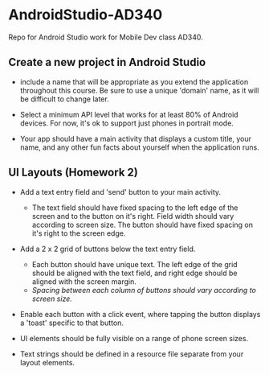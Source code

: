 # AndroidStudio-AD340
Repo for Android Studio work for Mobile Dev class AD340.

## Create a new project in Android Studio
 - include a name that will be appropriate as you extend the application throughout this course.
 Be sure to use a unique 'domain' name, as it will be difficult to change later.

 - Select a minimum API level that works for at least 80% of Android devices. For now, it's ok to support just phones in portrait mode.

 - Your app should have a main activity that displays a custom title, your name, and any other fun facts about yourself when the application runs.


## UI Layouts (Homework 2)
 - Add a text entry field and 'send' button to your main activity.
   - The text field should have fixed spacing to the left edge of the screen and to the button on it's right. Field width should vary according to screen size. The button should have fixed spacing on it's right to the screen edge.

 - Add a 2 x 2 grid of buttons below the text entry field.
   - Each button should have unique text. The left edge of the grid should be aligned with the text field, and right edge should be aligned with the screen margin.
   - *Spacing between each column of buttons should vary according to screen size.*

 - Enable each button with a click event, where tapping the button displays a 'toast' specific to that button. 

 - UI elements should be fully visible on a range of phone screen sizes.

 - Text strings should be defined in a resource file separate from your layout elements.
